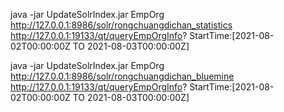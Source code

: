 java -jar UpdateSolrIndex.jar EmpOrg http://127.0.0.1:8986/solr/rongchuangdichan_statistics http://127.0.0.1:19133/qt/queryEmpOrgInfo?  StartTime:[2021-08-02T00:00:00Z TO 2021-08-03T00:00:00Z]

java -jar UpdateSolrIndex.jar EmpOrg http://127.0.0.1:8986/solr/rongchuangdichan_bluemine http://127.0.0.1:19133/qt/queryEmpOrgInfo?  StartTime:[2021-08-02T00:00:00Z TO 2021-08-03T00:00:00Z]
